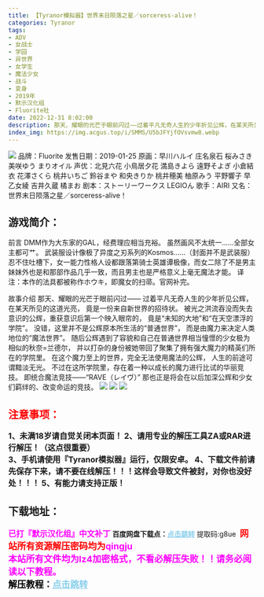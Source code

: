 ```yaml
---
title: 【Tyranor模拟器】世界末日陨落之星／sorceress-alive！
categories: Tyranor
tags:
- ADV
- 女战士
- 学园
- 异世界
- 女学生
- 魔法少女
- 战斗
- 变身
- 2019年
- 默示汉化组
- Fluorite社
date: 2022-12-31 8:02:00
description: 那天、耀眼的光芒于眼前闪过——过着平凡无奇人生的少年折见公辉，在某天所见的这道光亮，竟是一份来自新世界的招待状。被光之洪流吞没而失去意识的公辉，重获意识后第一个映入眼帘的，竟是“未知的大地”和“在天空漂浮的学院”。
index_img: https://img.acgus.top/i/SMMS/U5bJFYjfOVsvmw8.webp
---
```

![](https://img.acgus.top/i/SMMS/U5bJFYjfOVsvmw8.webp)
品牌：Fluorite
发售日期：2019-01-25
原画：早川ハルイ 庄名泉石 桜みさき 美咲ゆう まりオイル
声优：北見六花 小鳥居夕花 満島きよら 遠野そよぎ 小倉結衣 花澤さくら 桃井いちご 鈴谷まや 和央きりか 桃井穂美 柚原みう 平野響子 早乙女綾 吉井久蔵 橘まお
剧本：ストーリーワークス LEGIOん
歌手：AIRI
又名：世界末日陨落之星／sorceress-alive！

## 游戏简介：
前言
DMM作为大东家的GAL，经费理应相当充裕。
虽然画风不太统一……全部女主都可艹。
武装服设计像极了异度之刃系列的Kosmos……（封面并不是武装服）
忍不住吐槽下，女一能力性格人设都跟落第骑士英雄谭极像，而女二除了不是男主妹妹外也是和那部作品几乎一致，而且男主也是严格意义上毫无魔法才能。
译注：本作的法具都被称作ホウキ，即魔女的扫帚。官网补完。

故事介绍
那天、耀眼的光芒于眼前闪过——
过着平凡无奇人生的少年折见公辉，在某天所见的这道光亮，
竟是一份来自新世界的招待状。
被光之洪流吞没而失去意识的公辉，重获意识后第一个映入眼帘的，
竟是“未知的大地”和“在天空漂浮的学院”。
没错，这里并不是公辉原本所生活的“普通世界”，
而是由魔力来决定人类地位的“魔法世界”。
随后公辉遇到了容貌和自己在普通世界相当憧憬的少女极为相似的秋奈=兰德尔，
并以打杂的身份被她带回了聚集了拥有强大魔力的精英们所在的学院里。
在这个魔力至上的世界，完全无法使用魔法的公辉，
人生的前途可谓黯淡无光。
不过在这所学院里，存在着一种以成长的魔力进行比试的华丽竞技。
即统合魔法竞技——“RAVE（レイヴ）”
那也正是将会在以后加深公辉和少女们羁绊的、改变命运的竞技。
![](https://img.acgus.top/i/SMMS/MpGyBxvjYA4f28K.webp)
![](https://img.acgus.top/i/SMMS/FyVou3xLGAY7PBX.webp)
![](https://img.acgus.top/i/SMMS/Yco8nGKtXZrdBH4.webp)




## <font color=#FF0000 >注意事项：</font>
<font size=3><b>1、未满18岁请自觉关闭本页面！
2、请用专业的解压工具ZA或RAR进行解压！（这点很重要）           
3、手机请使用『Tyranor模拟器』运行，仅限安卓。
4、下载文件前请先保存下来，请不要在线解压！！！这样会导致文件被封，对你也没好处！！！
5、有能力请支持正版！</b></font>

## 下载地址：
<font color=#FF00FF size=3>**已打『默示汉化组』中文补丁**</font>
<b>百度网盘下载点：</b><a href="https://pan.baidu.com/s/1_ayv5DIEJyvXGOteX_XdLQ?pwd=g8ue" style="color: #87CEEB;"><b>点击跳转</b></a> 提取码:g8ue
<a style="padding: 0" href="https://post.qingju.org/AD/"><img style="max-width:100%" src="https://img.acgus.top/i/2024/07/478f689b8021d8d499ab43d21acf137a.gif" alt=""></a>
<b><font color=#FF0000 size=4>网站所有资源解压密码均为</b></font><b><font color=#FF00FF size=4>qingju</font><font color=#FF0000 ></font></b><br><b><font color=#FF00FF size=4>本站所有文件均为lz4加密格式，不看必解压失败！！请务必阅读以下教程。</b></font><br><b><font color=#000 size=4>解压教程：</b><a href="https://post.qingju.org/tutorial/000/" style="color: #87CEEB;"><b>点击跳转</b></a>
